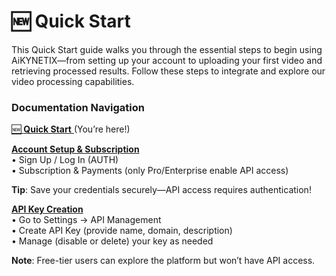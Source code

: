 # 🆕 Quick Start

This Quick Start guide walks you through the essential steps to begin using AiKYNETIX—from setting up your account to uploading your first video and retrieving processed results. Follow these steps to integrate and explore our video processing capabilities.

### Documentation Navigation

[🆕 **Quick Start** ](./)(You’re here!)

[**Account Setup & Subscription**\
](account-setup.md)        • Sign Up / Log In (AUTH)\
&#x20;       • Subscription & Payments (only Pro/Enterprise enable API access)

**Tip**: Save your credentials securely—API access requires authentication!

[**API Key Creation**\
](api-key-creation.md)        • Go to Settings → API Management\
&#x20;       • Create API Key (provide name, domain, description)\
&#x20;       • Manage (disable or delete) your key as needed

**Note**: Free-tier users can explore the platform but won’t have API access.

